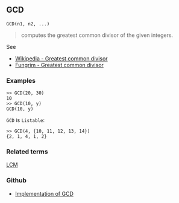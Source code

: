 ## GCD

```
GCD(n1, n2, ...)
```

> computes the greatest common divisor of the given integers. 

See
* [Wikipedia - Greatest common divisor](https://en.wikipedia.org/wiki/Greatest_common_divisor) 
* [Fungrim - Greatest common divisor](http://fungrim.org/topic/Greatest_common_divisor/)

### Examples

```
>> GCD(20, 30)
10
>> GCD(10, y)
GCD(10, y)
```

`GCD` is `Listable`:

```
>> GCD(4, {10, 11, 12, 13, 14})
{2, 1, 4, 1, 2}
```

### Related terms 
[LCM](LCM.md)
### Github
* [Implementation of GCD](https://github.com/axkr/symja_android_library/blob/master/symja_android_library/matheclipse-core/src/main/java/org/matheclipse/core/builtin/Arithmetic.java#L1847) 
